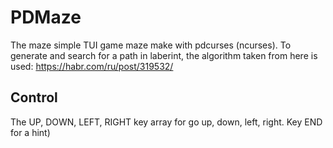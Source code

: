 # PDMaze
The maze simple TUI game maze make with pdcurses (ncurses).
To generate and search for a path in laberint, the algorithm taken from here is used: https://habr.com/ru/post/319532/
## Control
The UP, DOWN, LEFT, RIGHT key array for go up, down, left, right.
Key END for a hint)
